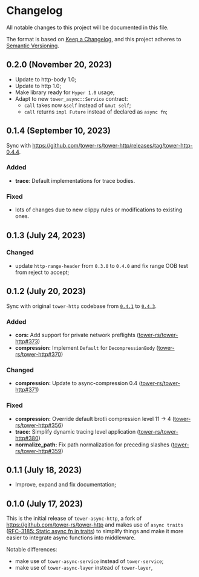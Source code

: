 # Changelog

All notable changes to this project will be documented in this file.

The format is based on [Keep a Changelog](https://keepachangelog.com/en/1.0.0/),
and this project adheres to [Semantic Versioning](https://semver.org/spec/v2.0.0.html).

## 0.2.0 (November 20, 2023)

- Update to http-body 1.0;
- Update to http 1.0;
- Make library ready for `Hyper 1.0` usage;
- Adapt to new `tower_async::Service` contract:
  - `call` takes now `&self` instead of `&mut self`;
  - `call` returns `impl Future` instead of declared as `async fn`;

## 0.1.4 (September 10, 2023)

Sync with <https://github.com/tower-rs/tower-http/releases/tag/tower-http-0.4.4>.

### Added

- **trace**: Default implementations for trace bodies.

### Fixed

- lots of changes due to new clippy rules or modifications to existing ones.

## 0.1.3 (July 24, 2023)

### Changed

- update `http-range-header` from `0.3.0` to `0.4.0` and fix range OOB test from reject to accept;

## 0.1.2 (July 20, 2023)

Sync with original `tower-http` codebase from [`0.4.1`](https://github.com/tower-rs/tower-http/releases/tag/tower-http-0.4.1)
to [`0.4.3`](https://github.com/tower-rs/tower-http/releases/tag/tower-http-0.4.3).

### Added

- **cors:** Add support for private network preflights ([tower-rs/tower-http#373])
- **compression:** Implement `Default` for `DecompressionBody` ([tower-rs/tower-http#370])

### Changed

- **compression:** Update to async-compression 0.4 ([tower-rs/tower-http#371])

### Fixed

- **compression:** Override default brotli compression level 11 -> 4 ([tower-rs/tower-http#356])
- **trace:** Simplify dynamic tracing level application ([tower-rs/tower-http#380])
- **normalize_path:** Fix path normalization for preceding slashes ([tower-rs/tower-http#359])

[tower-rs/tower-http#356]: https://github.com/tower-rs/tower-http/pull/356
[tower-rs/tower-http#359]: https://github.com/tower-rs/tower-http/pull/359
[tower-rs/tower-http#370]: https://github.com/tower-rs/tower-http/pull/370
[tower-rs/tower-http#371]: https://github.com/tower-rs/tower-http/pull/371
[tower-rs/tower-http#373]: https://github.com/tower-rs/tower-http/pull/373
[tower-rs/tower-http#380]: https://github.com/tower-rs/tower-http/pull/380

## 0.1.1 (July 18, 2023)

- Improve, expand and fix documentation;

## 0.1.0 (July 17, 2023)

This is the initial release of `tower-async-http`, a fork of <https://github.com/tower-rs/tower-http> and makes use of `async traits`
([RFC-3185: Static async fn in traits](https://rust-lang.github.io/rfcs/3185-static-async-fn-in-trait.html))
to simplify things and make it more easier to integrate async functions into middleware.

Notable differences:

- make use of `tower-async-service` instead of `tower-service`;
- make use of `tower-async-layer` instead of `tower-layer`,
